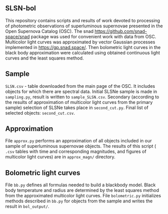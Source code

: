 ## SLSN-bol


This repository contains scripts and results of work devoted to processing of photometric observations of superluminous supernovae presented in the Open Supernova Catalog (OSC). The snad https://github.com/snad-space/snad package was used for convenient work with data from OSC. Multicolor light curves was approximated by vector Gaussian processes implemented in https://gp.snad.space/. Then bolometric light curves in the black body approximation were calculated using obtained continuous light curves and the least squares method.

## Sample

`SLSN.csv` - table downloaded from the main page of the OSC. It includes objects for which there are spectral data. Initial SLSNe sample is made in `sampling.py`, result is written to `sample_SLSN.csv`. Secondary (according to the results of approximation of multicolor light curves from the primary sample) selection of SLSNe takes place in `second_cut.py`. Final list of selected objects: `second_cut.csv`.

## Approximation

File `approx.py` performs an approximation of all objects included in our sample of superluminous supernovae objects. The results of this script ( `.csv` tables with time and corresponding magnitudes, and figures of multicolor light curves) are in `approx_magn/` directory.

## Bolometric light curves

File `bb.py` defines all formulas needed to build a blackbody model. Black body temperature and radius are determined by the least squares method from the approximated multicolor light curves. File `bolometric.py` initializes methods described in `bb.py` for objects from the sample and writes the result in `bol_output/`.

